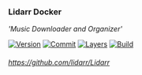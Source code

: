 ### Lidarr Docker

*'Music Downloader and Organizer'*

[![Version](https://images.microbadger.com/badges/version/stlouisn/lidarr.svg)](https://microbadger.com/images/stlouisn/lidarr)
[![Commit](https://images.microbadger.com/badges/commit/stlouisn/lidarr.svg)](https://microbadger.com/images/stlouisn/lidarr)
[![Layers](https://images.microbadger.com/badges/image/stlouisn/lidarr.svg)](https://microbadger.com/images/stlouisn/lidarr)
[![Build](https://travis-ci.org/stlouisn/lidarr_docker.svg?branch=master)](https://travis-ci.org/stlouisn/lidarr_docker)

###### *https://github.com/lidarr/Lidarr*
